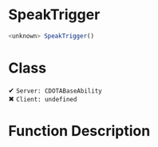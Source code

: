 # SpeakTrigger
```js	
<unknown> SpeakTrigger()
```
# Class
✔ `Server: CDOTABaseAbility`  
✖ `Client: undefined`  

# Function Description

